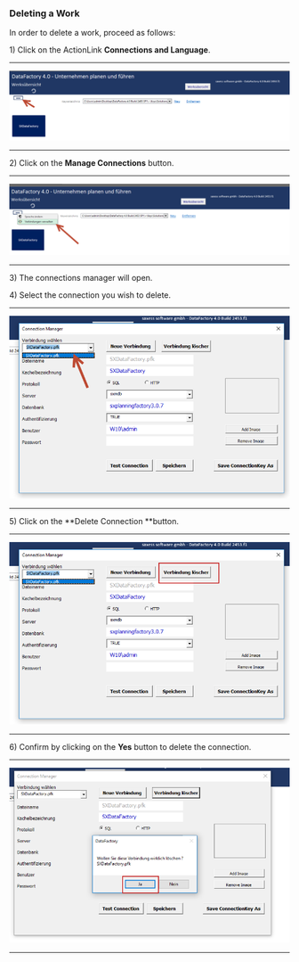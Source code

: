 ### Deleting a Work

In order to delete a work, proceed as follows:

1\) Click on the ActionLink **Connections and Language**.

---

![](/Bilder/Werk/werk23.png)

---

2\) Click on the **Manage Connections** button.

---

![](/Bilder/Werk/werk24.png)

---

3\) The connections manager will open.

4\) Select the connection you wish to delete.

---

![](/Bilder/Werk/werk25.png)

---

5\) Click on the **Delete Connection **button.

---

![](/Bilder/Werk/werk26.png)

---

6\) Confirm by clicking on the **Yes** button to delete the connection.

---

![](/Bilder/Werk/werk27.png)

---



